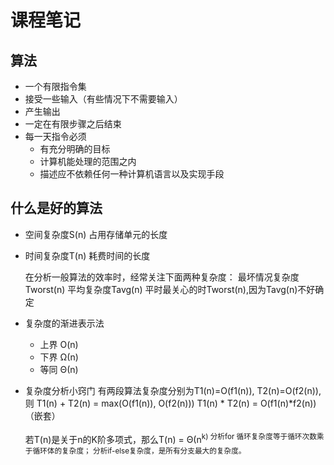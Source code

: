 课程笔记
=============
算法
-------------
* 一个有限指令集
* 接受一些输入（有些情况下不需要输入）
* 产生输出
* 一定在有限步骤之后结束
* 每一天指令必须
  * 有充分明确的目标
  * 计算机能处理的范围之内
  * 描述应不依赖任何一种计算机语言以及实现手段
  
什么是好的算法
--------------
* 空间复杂度S(n)
  占用存储单元的长度
* 时间复杂度T(n)
  耗费时间的长度

  在分析一般算法的效率时，经常关注下面两种复杂度：
  最坏情况复杂度Tworst(n)
  平均复杂度Tavg(n)
  平时最关心的时Tworst(n),因为Tavg(n)不好确定
    
* 复杂度的渐进表示法
   * 上界 O(n)
   * 下界 Ω(n)
   * 等同 Θ(n)
* 复杂度分析小窍门
  有两段算法复杂度分别为T1(n)=O(f1(n)), T2(n)=O(f2(n)),则
  T1(n) + T2(n) = max(O(f1(n)), O(f2(n)))
  T1(n) * T2(n) = O(f1(n)*f2(n))    （嵌套）
    
  若T(n)是关于n的K阶多项式，那么T(n) = Θ(n<sup>k)
  分析for 循环复杂度等于循环次数乘于循环体的复杂度；
  分析if-else复杂度，是所有分支最大的复杂度。
